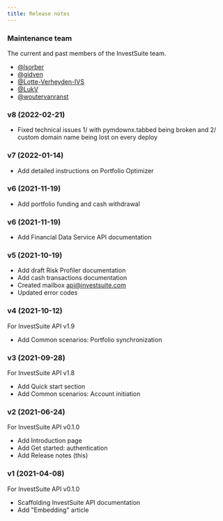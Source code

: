 ```yaml
---
title: Release notes
---
```


### Maintenance team
The current and past members of the InvestSuite team.

* [@lsorber](https://github.com/lsorber)
* [@gidven](https://github.com/gidven)
* [@Lotte-Verheyden-IVS](https://github.com/Lotte-Verheyden-IVS)
* [@LukV](https://github.com/LukV)
* [@woutervanranst](https://github.com/woutervanranst)

### v8 (2022-02-21)

* Fixed technical issues 1/ with pymdownx.tabbed being broken and 2/ custom domain name being lost on every deploy

### v7 (2022-01-14)

* Add detailed instructions on Portfolio Optimizer
### v6 (2021-11-19)

* Add portfolio funding and cash withdrawal
### v6 (2021-11-19)

* Add Financial Data Service API documentation
### v5 (2021-10-19)

* Add draft Risk Profiler documentation
* Add cash transactions documentation
* Created mailbox api@investsuite.com
* Updated error codes
### v4 (2021-10-12)

For InvestSuite API v1.9

* Add Common scenarios: Portfolio synchronization
### v3 (2021-09-28)

For InvestSuite API v1.8

* Add Quick start section
* Add Common scenarios: Account initiation
### v2 (2021-06-24)

For InvestSuite API v0.1.0

* Add Introduction page
* Add Get started: authentication
* Add Release notes (this)

### v1 (2021-04-08)

For InvestSuite API v0.1.0

* Scaffolding InvestSuite API documentation
* Add "Embedding" article

